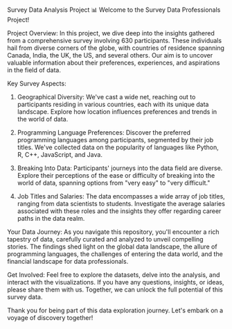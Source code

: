 Survey Data Analysis Project 📊
Welcome to the Survey Data Professionals Project!

Project Overview:
In this project, we dive deep into the insights gathered from a comprehensive survey involving 630 participants. These individuals hail from diverse corners of the globe, with countries of residence spanning Canada, India, the UK, the US, and several others. Our aim is to uncover valuable information about their preferences, experiences, and aspirations in the field of data.

Key Survey Aspects:

1. Geographical Diversity: We've cast a wide net, reaching out to participants residing in various countries, each with its unique data landscape. Explore how location influences preferences and trends in the world of data.

2. Programming Language Preferences: Discover the preferred programming languages among participants, segmented by their job titles. We've collected data on the popularity of languages like Python, R, C++, JavaScript, and Java.

3. Breaking Into Data: Participants' journeys into the data field are diverse. Explore their perceptions of the ease or difficulty of breaking into the world of data, spanning options from "very easy" to "very difficult."

4. Job Titles and Salaries: The data encompasses a wide array of job titles, ranging from data scientists to students. Investigate the average salaries associated with these roles and the insights they offer regarding career paths in the data realm.

Your Data Journey:
As you navigate this repository, you'll encounter a rich tapestry of data, carefully curated and analyzed to unveil compelling stories. The findings shed light on the global data landscape, the allure of programming languages, the challenges of entering the data world, and the financial landscape for data professionals.

Get Involved:
Feel free to explore the datasets, delve into the analysis, and interact with the visualizations. If you have any questions, insights, or ideas, please share them with us. Together, we can unlock the full potential of this survey data.

Thank you for being part of this data exploration journey. Let's embark on a voyage of discovery together!






